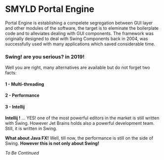 # SMYLD Portal Engine
Portal Engine is establishing a compelete segregation between GUI layer and other modules of the software, the target is to eleminate the boilerplate code and to alleviates dealing with GUI components. The framework was originally designed to deal with Swing Components back in 2004, was successfully used with many applications which saved considerable time.

### Swing! are you serious? in 2019!
Well you are right, many alternatives are available but do not forget two facts:

#### 1 - Multi-threading 
#### 2 - Performance
#### 3 - Intellij

**Intellij !** ... YES! one of the most powerful editors in the market is still written with Swing. However Jet Brains holds also a powerful development team. Still, it is written in Swing.

**What about Java FX!** Well, till now, the performance is still on the side of Swing.
**However this is not only about Swing!** 



_To Be Continued_
